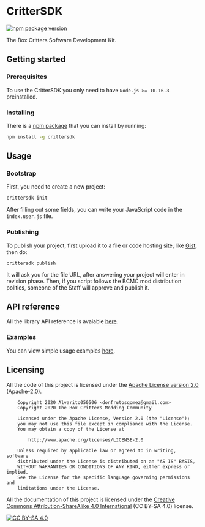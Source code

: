# CritterSDK
[![npm package version](https://img.shields.io/npm/v/crittersdk)](https://npmjs.org/package/crittersdk)

The Box Critters Software Development Kit.

## Getting started
### Prerequisites
To use the CritterSDK you only need to have `Node.js >= 10.16.3` preinstalled.

### Installing
There is a [npm package](https://npmjs.org/package/crittersdk) that you can install by running:
```sh
npm install -g crittersdk
```

## Usage
### Bootstrap
First, you need to create a new project:
```sh
crittersdk init
```
After filling out some fields, you can write your JavaScript code in the `index.user.js` file.

### Publishing
To publish your project, first upload it to a file or code hosting site, like [Gist](https://gist.github.com), then do:
```
crittersdk publish
```
It will ask you for the file URL, after answering your project will enter in revision phase. Then, if you script follows the BCMC mod distribution politics, someone of the Staff will approve and publish it.

## API reference
All the library API reference is avaiable [here](https://sdk.boxcrittersmods.ga/).

### Examples
You can view simple usage examples [here](https://github.com/boxcritters/crittersdk/tree/master/test).

## Licensing
All the code of this project is licensed under the [Apache License version 2.0](https://github.com/boxcritters/crittersdk/blob/master/LICENSE) (Apache-2.0).

```license
	Copyright 2020 Alvarito050506 <donfrutosgomez@gmail.com>
	Copyright 2020 The Box Critters Modding Community

	Licensed under the Apache License, Version 2.0 (the "License");
	you may not use this file except in compliance with the License.
	You may obtain a copy of the License at

		http://www.apache.org/licenses/LICENSE-2.0

	Unless required by applicable law or agreed to in writing, software
	distributed under the License is distributed on an "AS IS" BASIS,
	WITHOUT WARRANTIES OR CONDITIONS OF ANY KIND, either express or implied.
	See the License for the specific language governing permissions and
	limitations under the License.
```

All the documentation of this project is licensed under the [Creative Commons Attribution-ShareAlike 4.0 International](https://creativecommons.org/licenses/by-sa/4.0/) (CC BY-SA 4.0) license.

[![CC BY-SA 4.0](https://i.creativecommons.org/l/by-sa/4.0/88x31.png)](https://creativecommons.org/licenses/by-sa/4.0/)
